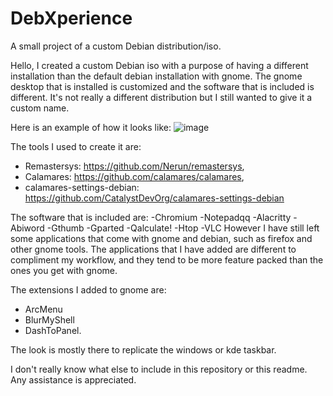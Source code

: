 # DebXperience
A small project of a custom Debian distribution/iso.

Hello,
I created a custom Debian iso with a purpose of having a different installation than the default debian installation with gnome. The gnome desktop that is installed is customized and the software that is included is different. It's not really a different distribution but I still wanted to give it a custom name.

Here is an example of how it looks like:
![image](https://github.com/NotPiKei/DebXperience/assets/110897500/b3cf53c0-4521-4762-85ef-e846941ac908)

The tools I used to create it are:
- Remastersys: https://github.com/Nerun/remastersys,
- Calamares: https://github.com/calamares/calamares,
- calamares-settings-debian: https://github.com/CatalystDevOrg/calamares-settings-debian

The software that is included are:
-Chromium 
-Notepadqq 
-Alacritty 
-Abiword 
-Gthumb 
-Gparted 
-Qalculate! 
-Htop 
-VLC 
However I have still left some applications that come with gnome and debian, such as firefox and other gnome tools. The applications that I have added are different to compliment my workflow, and they tend to be more feature packed than the ones you get with gnome.

The extensions I added to gnome are:
- ArcMenu
- BlurMyShell
- DashToPanel.

The look is mostly there to replicate the windows or kde taskbar.

I don't really know what else to include in this repository or this readme. Any assistance is appreciated.

